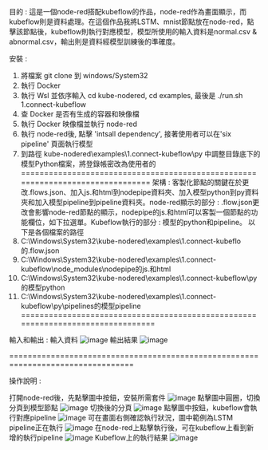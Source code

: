 目的 :
這是一個node-red搭配kubeflow的作品，node-red作為畫面顯示，而kubeflow則是資料處理。在這個作品我將LSTM、mnist節點放在node-red，點擊該節點後，kubeflow則執行對應模型，模型所使用的輸入資料是normal.csv & abnormal.csv，輸出則是資料經模型訓練後的準確度。

安裝 :
1. 將檔案 git clone 到 windows/System32
2. 執行 Docker
3. 執行 Wsl 並依序輸入 cd kube-nodered,  cd examples, 最後是 ./run.sh 1.connect-kubeflow
4. 查 Docker 是否有生成的容器和映像檔
5. 執行 Docker 映像檔並執行 node-red
6. 執行 node-red後, 點擊 'intsall dependency', 接著使用者可以在'six pipeline' 頁面執行模型
7. 到路徑 kube-nodered\examples\1.connect-kubeflow\py 中調整目錄底下的模型Python檔案，將登錄帳密改為使用者的
===============================================================================
架構 :
客製化節點的關鍵在於更改.flows.json、加入js.和html到nodepipe資料夾、加入模型python到py資料夾和加入模型pipeline到pipeline資料夾。node-red顯示的部分 :  .flow.json更改會影響node-red節點的顯示，nodepipe的js.和html可以客製一個節點的功能欄位，如下拉選單。Kubeflow執行的部分 : 模型的python和pipeline。
以下是各個檔案的路徑
1.	C:\Windows\System32\kube-nodered\examples\1.connect-kubeflo的.flow.json
2.	C:\Windows\System32\kube-nodered\examples\1.connect-kubeflow\node_modules\nodepipe的js.和html
3.	C:\Windows\System32\kube-nodered\examples\1.connect-kubeflow\py的模型python
4.	C:\Windows\System32\kube-nodered\examples\1.connect-kubeflow\py\pipelines的模型pipeline
================================================================================

輸入和輸出 :
輸入資料
![image](https://github.com/NootNoot0/Tunghai-CS-project/assets/161794667/773957ef-5aeb-4321-b0b2-8dfd712c1356)
輸出結果
![image](https://github.com/NootNoot0/Tunghai-CS-project/assets/161794667/721fba7b-5aaf-4539-bd54-9f40b4d63de8)

=================================================================================

操作說明 :

打開node-red後，先點擊圖中按鈕，安裝所需套件
![image](https://github.com/NootNoot0/Tunghai-CS-project/assets/161794667/653de771-bba0-4408-acbb-a5174e34475f)
點擊圖中圓圈，切換分頁到模型節點
![image](https://github.com/NootNoot0/Tunghai-CS-project/assets/161794667/82516d3f-4c72-4ee0-89cf-79aa699ce51e)
切換後的分頁
![image](https://github.com/NootNoot0/Tunghai-CS-project/assets/161794667/2b89c8cc-4c89-44d5-9a4a-52e69be2170e)
點擊圖中按鈕，kubeflow會執行對應pipeline
![image](https://github.com/NootNoot0/Tunghai-CS-project/assets/161794667/16fb3142-a75b-42e7-a7c3-13bb8b955765)
可在畫面右側確認執行狀況，圖中範例為LSTM pipeline正在執行
![image](https://github.com/NootNoot0/Tunghai-CS-project/assets/161794667/90829686-8627-4304-9047-1151ac02f59f)
在node-red上點擊執行後，可在kubeflow上看到新增的執行pipeline
![image](https://github.com/NootNoot0/Tunghai-CS-project/assets/161794667/f6fd314e-7365-430c-978f-ca1ab0f18e18)
Kubeflow上的執行結果
![image](https://github.com/NootNoot0/Tunghai-CS-project/assets/161794667/ba16438c-92bd-4f04-b369-b191abfd97f5)










